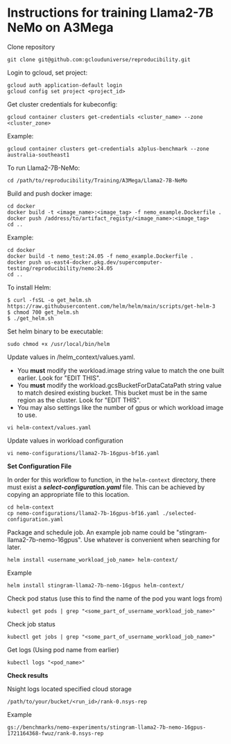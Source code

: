# Instructions for training Llama2-7B NeMo on A3Mega


Clone repository


```
git clone git@github.com:gclouduniverse/reproducibility.git
```


Login to gcloud, set project:


```
gcloud auth application-default login
gcloud config set project <project_id>
```


Get cluster credentials for kubeconfig:


```
gcloud container clusters get-credentials <cluster_name> --zone <cluster_zone>
```


Example:


```
gcloud container clusters get-credentials a3plus-benchmark --zone australia-southeast1
```


To run Llama2-7B-NeMo:


```
cd /path/to/reproducibility/Training/A3Mega/Llama2-7B-NeMo
```


Build and push docker image:


```
cd docker
docker build -t <image_name>:<image_tag> -f nemo_example.Dockerfile .
docker push /address/to/artifact_registy/<image_name>:<image_tag>
cd ..
```


Example:


```
cd docker
docker build -t nemo_test:24.05 -f nemo_example.Dockerfile .
docker push us-east4-docker.pkg.dev/supercomputer-testing/reproducibility/nemo:24.05
cd ..
```


To install Helm:


```
$ curl -fsSL -o get_helm.sh https://raw.githubusercontent.com/helm/helm/main/scripts/get-helm-3
$ chmod 700 get_helm.sh
$ ./get_helm.sh
```


Set helm binary to be executable:


```
sudo chmod +x /usr/local/bin/helm 
```


Update values in /helm_context/values.yaml.


- You **must** modify the workload.image string value to match the one built earlier. Look for "EDIT THIS".
- You **must** modify the workload.gcsBucketForDataCataPath string value to match desired existing bucket. This bucket must be in the same region as the cluster. Look for "EDIT THIS".
- You may also settings like the number of gpus or which workload image to use. 


```
vi helm-context/values.yaml
```


Update values in workload configuration


```
vi nemo-configurations/llama2-7b-16gpus-bf16.yaml
```


**Set Configuration File**

In order for this workflow to function, in the ```helm-context``` directory, there must exist a **_select-configuration.yaml_** file. This can be achieved by copying an appropriate file to this location.


```
cd helm-context
cp nemo-configurations/llama2-7b-16gpus-bf16.yaml ./selected-configuration.yaml
```


Package and schedule job. An example job name could be "stingram-llama2-7b-nemo-16gpus". Use whatever is convenient when searching for later.


```
helm install <username_workload_job_name> helm-context/
```


Example


```
helm install stingram-llama2-7b-nemo-16gpus helm-context/
```


Check pod status (use this to find the name of the pod you want logs from)


```
kubectl get pods | grep "<some_part_of_username_workload_job_name>"
```


Check job status


```
kubectl get jobs | grep "<some_part_of_username_workload_job_name>"
```


Get logs (Using pod name from earlier)


```
kubectl logs "<pod_name>"
```


**Check results**


Nsight logs located specified cloud storage


```
/path/to/your/bucket/<run_id>/rank-0.nsys-rep
```

Example


```
gs://benchmarks/nemo-experiments/stingram-llama2-7b-nemo-16gpus-1721164368-fwuz/rank-0.nsys-rep
```
